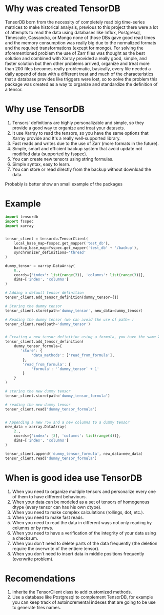 # Why was created TensorDB
TensorDB born from the necessity of completely read big time-series matrices to make historical analysis, previous to this project there were a lot of attempts to read the data using databases like Influx, Postgresql, Timescale, Cassandra, or Mongo none of those DBs gave good read times and the memory consumption was really big due to the normalized formats and the required transformations (except for mongo). For solving the aforementioned problem the use of Zarr files was thought as the best solution and combined with Xarray provided a really good, simple, and faster solution but then other problems arrived, organize and treat more than 200 files becomes really problematic, basically, every file needed a daily append of data with a different treat and much of the characteristics that a database provides like triggers were lost, so to solve the problem this package was created as a way to organize and standardize the definition of a tensor.

# Why use TensorDB
1. Tensors' definitions are highly personalizable and simple, so they provide a good way to organize and treat your datasets.
2. It use Xarray to read the tensors, so you have the same options that Xarray provide and It's a really well-supported library.
3. Fast reads and writes due to the use of Zarr (more formats in the future).
4. Simple, smart and efficient backup system that avoid update not modified data (supported by fsspec).
5. You can create new tensors using string formulas.
6. Simple syntax, easy to learn.
7. You can store or read directly from the backup without download the data.

Probably is better show an small example of the packages
# Example
```py
import tensordb
import fsspec
import xarray


tensor_client = tensordb.TensorClient(
    local_base_map=fsspec.get_mapper('test_db'),
    backup_base_map=fsspec.get_mapper('test_db' + '/backup'),
    synchronizer_definitions='thread'
)

dummy_tensor = xarray.DataArray(
    0.,
    coords={'index': list(range(3)), 'columns': list(range(3))},
    dims=['index', 'columns']
)

# Adding a default tensor definition
tensor_client.add_tensor_definition(dummy_tensor={})

# Storing the dummy tensor
tensor_client.store(path='dummy_tensor', new_data=dummy_tensor)

# Reading the dummy tensor (we can avoid the use of path= )
tensor_client.read(path='dummy_tensor')


# Creating a new tensor definition using a formula, you have the same Xarray methods but the tensor name need to be wrapped by ``
tensor_client.add_tensor_definition(
    dummy_tensor_formula={
       'store': {
            'data_methods': ['read_from_formula'],
        },
        'read_from_formula': {
            'formula': '`dummy_tensor` + 1'
        }
    }
)

# storing the new dummy tensor
tensor_client.store(path='dummy_tensor_formula')

# reading the new dummy tensor
tensor_client.read('dummy_tensor_formula')


# Appending a new row and a new columns to a dummy tensor
new_data = xarray.DataArray(
    2.,
    coords={'index': [3], 'columns': list(range(4))},
    dims=['index', 'columns']
)

tensor_client.append('dummy_tensor_formula', new_data=new_data)
tensor_client.read('dummy_tensor_formula')
```

# When is good idea use TensorDB
1. When you need to organize multiple tensors and personalize every one of them to have different behaviours.
2. When your data can be modeled as a set of tensors of homogenous dtype (every tensor can has his own dtype).
3. When you need to make complex calculations (rollings, dot, etc.).
4. When you need to make fast reads.
5. When you need to read the data in different ways not only reading by columns or by rows.
6. When you need to have a verification of the integrity of your data using a checksum.
7. When you don't need to delete parts of the data frequently (the deletion require the overwrite of the entiere tensor).
8. When you don't need to insert data in middle positions frequently (overwrite problem).

# Recomendations
1. Inherite the TensorClient class to add customized methods.
2. Use a database like Postgresql to complement TensorDB, for example you can keep track of autoincremental indexes that are going to be use to generate files names.


